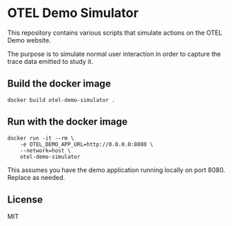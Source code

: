 # OTEL Demo Simulator

This repository contains various scripts that simulate actions
on the OTEL Demo website.

The purpose is to simulate normal user interaction in order to
capture the trace data emitted to study it.

## Build the docker image

```
docker build otel-demo-simulator .
```

## Run with the docker image

```
docker run -it --rm \
    -e OTEL_DEMO_APP_URL=http://0.0.0.0:8080 \
    --network=host \
    otel-demo-simulator
```

This assumes you have the demo application running locally on port 8080.
Replace as needed.

## License
MIT
